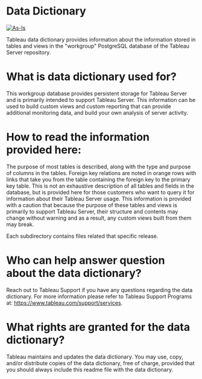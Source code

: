 # Data Dictionary
[![As-Is](https://img.shields.io/badge/Support%20Level-As--Is-e8762c.svg)](https://www.tableau.com/support-levels-it-and-developer-tools)

Tableau data dictionary provides information about the information stored in tables and views in the "workgroup" PostgreSQL database of the Tableau Server repository.

# What is data dictionary used for?

This workgroup database provides persistent storage for Tableau Server and is primarily intended to support Tableau Server. This information can be used to build custom views and custom reporting that can provide additional monitoring data, and build your own analysis of server activity.

# How to read the information provided here:

The purpose of most tables is described, along with the type and purpose of columns in the tables. Foreign key relations are noted in orange rows with links that take you from the table containing the foreign key to the primary key table. This is not an exhaustive description of all tables and fields in the database, but is provided here for those customers who want to query it for information about their Tableau Server usage. This information is provided with a caution that because the purpose of these tables and views is primarily to support Tableau Server, their structure and contents may change without warning and as a result, any custom views built from them may break.

Each subdirectory contains files related that specific release.

# Who can help answer question about the data dictionary?

Reach out to Tableau Support if you have any questions regarding the data dictionary. For more information please refer to Tableau Support Programs at: https://www.tableau.com/support/services.

# What rights are granted for the data dictionary?

Tableau maintains and updates the data dictionary. You may use, copy, and/or distribute copies of the data dictionary, free of charge, provided that you should always include this readme file with the data dictionary.

